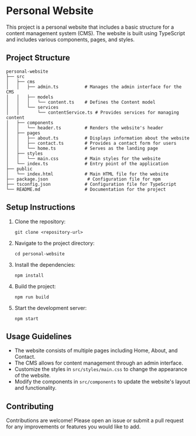 # Personal Website

This project is a personal website that includes a basic structure for a content management system (CMS). The website is built using TypeScript and includes various components, pages, and styles.

## Project Structure

```
personal-website
├── src
│   ├── cms
│   │   ├── admin.ts          # Manages the admin interface for the CMS
│   │   ├── models
│   │   │   └── content.ts    # Defines the Content model
│   │   └── services
│   │       └── contentService.ts # Provides services for managing content
│   ├── components
│   │   └── header.ts         # Renders the website's header
│   ├── pages
│   │   ├── about.ts          # Displays information about the website
│   │   ├── contact.ts        # Provides a contact form for users
│   │   └── home.ts           # Serves as the landing page
│   ├── styles
│   │   └── main.css          # Main styles for the website
│   └── index.ts              # Entry point of the application
├── public
│   └── index.html            # Main HTML file for the website
├── package.json               # Configuration file for npm
├── tsconfig.json             # Configuration file for TypeScript
└── README.md                 # Documentation for the project
```

## Setup Instructions

1. Clone the repository:
   ```
   git clone <repository-url>
   ```

2. Navigate to the project directory:
   ```
   cd personal-website
   ```

3. Install the dependencies:
   ```
   npm install
   ```

4. Build the project:
   ```
   npm run build
   ```

5. Start the development server:
   ```
   npm start
   ```

## Usage Guidelines

- The website consists of multiple pages including Home, About, and Contact.
- The CMS allows for content management through an admin interface.
- Customize the styles in `src/styles/main.css` to change the appearance of the website.
- Modify the components in `src/components` to update the website's layout and functionality.

## Contributing

Contributions are welcome! Please open an issue or submit a pull request for any improvements or features you would like to add.